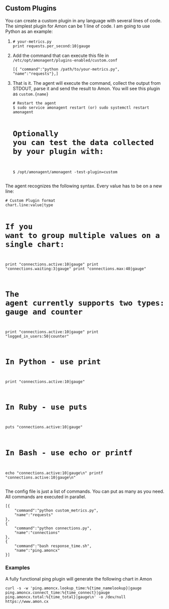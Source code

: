 ## Custom Plugins

<p>You can create a custom plugin in any language with several lines of code.
The simplest plugin for Amon can be 1 line of code. I am going to use Python as an example:
</p>


<ol>
    <li><pre><code class="language-python"># your-metrics.py
print requests.per_second:10|gauge</code></pre></li>
    <li>Add the command that can execute this file in <code class='language-bash'>/etc/opt/amonagent/plugins-enabled/custom.conf</code>
<pre><code class="language-bash">[{ "command":"python /path/to/your-metrics.py", "name":"requests"},]</code></pre>
    </li>
    <li>That is it. The agent will execute the command, collect the output from STDOUT, parse it and send the result to Amon. You will see this plugin as <code class="language-bash">custom.{name}</code>
<pre><code class="language-bash"># Restart the agent
$ sudo service amonagent restart (or) sudo systemctl restart amonagent

# Optionally you can test the data collected by your plugin with:
$ /opt/amonagent/amonagent -test-plugin=custom
</code></pre>
    </li>
</ol>
<p>The agent recognizes the following syntax. Every value has to be on a new line:</p>
<pre><code class="language-bash"># Custom Plugin format
chart.line:value|type

# If you want to group multiple values on a single chart:
print "connections.active:10|gauge"
print "connections.waiting:3|gauge"
print "connections.max:40|gauge"

# The agent currently supports two types: gauge and counter
print "connections.active:10|gauge"
print "logged_in_users:50|counter"

# In Python - use print
print "connections.active:10|gauge"

# In Ruby - use puts
puts "connections.active:10|gauge"

# In Bash - use echo or printf
echo "connections.active:10|gauge\n"
printf "connections.active:10|gauge\n"
</code></pre>
<p>The config file is just a list of commands. You can put as many as you need. All commands are executed in parallel.
</p>
<pre><code class="language-bash">[{
    "command":"python custom_metrics.py",
    "name":"requests"
},
{
    "command":"python connections.py",
    "name":"connections"
},
{
    "command":"bash response_time.sh",
    "name":"ping.amoncx"
}]
</code></pre>
<h3>Examples</h3>
<p>A fully functional ping plugin will generate the following chart in Amon</p>
<pre><code class="language-bash">curl -s -w 'ping.amoncx.lookup_time:%{time_namelookup}|gauge
ping.amoncx.connect_time:%{time_connect}|gauge
ping.amoncx.total:%{time_total}|gauge\n' -o /dev/null https://www.amon.cx
</code></pre>
<div class="image_wrapper">
    <img src="/assets/img/screenshots/ping-plugin.png" alt="">
</div>
